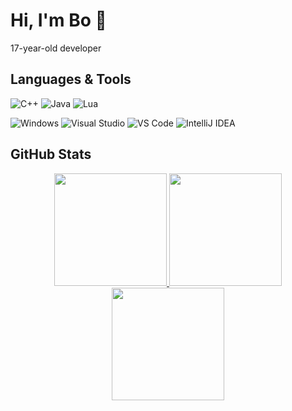 # Hi, I'm Bo 👋

17-year-old developer

## Languages & Tools

![C++](https://img.shields.io/badge/C++-00599C?style=flat-square&logo=c%2B%2B&logoColor=white)
![Java](https://img.shields.io/badge/Java-007396?style=flat-square&logo=java&logoColor=white)
![Lua](https://img.shields.io/badge/Lua-2C2D72?style=flat-square&logo=lua&logoColor=white)

![Windows](https://img.shields.io/badge/Windows-0078D6?style=flat-square&logo=windows&logoColor=white)
![Visual Studio](https://img.shields.io/badge/Visual%20Studio-5C2D91?style=flat-square&logo=visualstudio&logoColor=white)
![VS Code](https://img.shields.io/badge/VS%20Code-007ACC?style=flat-square&logo=visualstudiocode&logoColor=white)
![IntelliJ IDEA](https://img.shields.io/badge/IntelliJ%20IDEA-000000?style=flat-square&logo=intellijidea&logoColor=white)

## GitHub Stats

<div align="center">
  <a href="https://github.com/bo-xd">
    <img height="180em" src="http://github-profile-summary-cards.vercel.app/api/cards/profile-details?username=bo-xd&theme=github_dark"/>
    <img height="180em" src="http://github-profile-summary-cards.vercel.app/api/cards/repos-per-language?username=bo-xd&theme=github_dark"/>
    <img height="180em" src="http://github-profile-summary-cards.vercel.app/api/cards/stats?username=bo-xd&theme=github_dark"/>
  </a>
</div>
  
